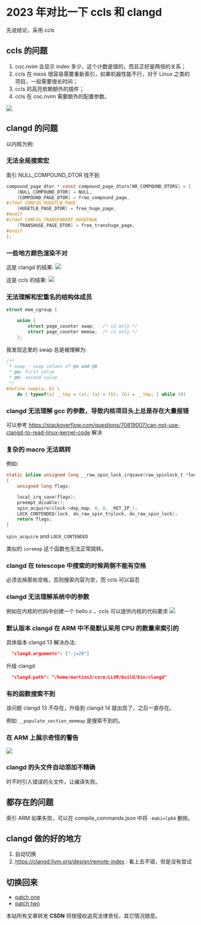# 2023 年对比一下 ccls 和 clangd

先说结论，采用 ccls


## ccls 的问题
1. coc.nvim 会显示 index 多少，这个计数是错的，而且正好是两倍的关系；
2. ccls 在 nixos 很容易需要重新索引，如果机器性能不行，对于 Linux 之类的项目，一般需要很长时间；
3. ccls 的高亮依赖额外的插件；
4. ccls 在 coc.nvim 需要额外的配置参数。

![](https://user-images.githubusercontent.com/16731244/215423644-d462a7c8-f691-4137-aac4-875d449608ee.png)

## clangd 的问题
以内核为例:

### 无法全局搜索宏
索引 NULL_COMPOUND_DTOR 找不到
```c
compound_page_dtor * const compound_page_dtors[NR_COMPOUND_DTORS] = {
	[NULL_COMPOUND_DTOR] = NULL,
	[COMPOUND_PAGE_DTOR] = free_compound_page,
#ifdef CONFIG_HUGETLB_PAGE
	[HUGETLB_PAGE_DTOR] = free_huge_page,
#endif
#ifdef CONFIG_TRANSPARENT_HUGEPAGE
	[TRANSHUGE_PAGE_DTOR] = free_transhuge_page,
#endif
};
```

### 一些地方颜色渲染不对
这是 clangd 的结果:
![](https://user-images.githubusercontent.com/16731244/199185065-4f18db07-e8bb-4bc2-b3e1-316fe9edcba1.png)

这是 ccls 的结果:
![](https://user-images.githubusercontent.com/16731244/219828512-db2bbf9d-3e74-42cb-b7aa-b58a62f331d7.png)

### 无法理解和宏重名的结构体成员

```c
struct mem_cgroup {

	union {
		struct page_counter swap;	/* v2 only */
		struct page_counter memsw;	/* v1 only */
	};
```
我发现这里的 swap 总是被理解为:
```c
/**
 * swap - swap values of @a and @b
 * @a: first value
 * @b: second value
 */
#define swap(a, b) \
	do { typeof(a) __tmp = (a); (a) = (b); (b) = __tmp; } while (0)
```
### clangd 无法理解 gcc 的参数，导致内核项目头上总是存在大量报错
可以参考 https://stackoverflow.com/questions/70819007/can-not-use-clangd-to-read-linux-kernel-code 解决

### 复杂的 macro 无法跳转
例如:
```c
static inline unsigned long __raw_spin_lock_irqsave(raw_spinlock_t *lock)
{
	unsigned long flags;

	local_irq_save(flags);
	preempt_disable();
	spin_acquire(&lock->dep_map, 0, 0, _RET_IP_);
	LOCK_CONTENDED(lock, do_raw_spin_trylock, do_raw_spin_lock);
	return flags;
}
```
`spin_acquire` and `LOCK_CONTENDED`

类似的 `ioremap` 这个函数也无法正常跳转。

### clangd 在 telescope 中搜索的时候两侧不能有空格

必须去掉那些空格，否则搜索内容为空，而 ccls 可以容忍

### clangd 无法理解系统中的参数
例如在内核的代码中创建一个 hello.c ，ccls 可以提供内核的代码要求
![](https://user-images.githubusercontent.com/16731244/215423433-cc4295a9-fbe3-431e-ac8f-119a8fd28d46.png)

### 默认版本 clangd 在 ARM 中不是默认采用 CPU 的数量来索引的
具体版本 clangd 13
解决办法:
```json
  "clangd.arguments": ["-j=20"]
```
升级 clangd
```json
  "clangd.path": "/home/martins3/core/LLVM/build/bin/clangd"
```

### 有的函数搜索不到
该问题 clangd 13 不存在，升级到 clangd 14 就出现了，之后一直存在。

例如 `__populate_section_memmap` 是搜索不到的。

### 在 ARM 上展示奇怪的警告
![](https://user-images.githubusercontent.com/16731244/198576471-d35773af-0ef8-4528-8fb6-59fb5bfd2dd5.png)

### clangd 的头文件自动添加不精确
时不时引入错误的头文件，让编译失败。

## 都存在的问题
索引 ARM 如果失败，可以在 compile_commands.json 中将 `-mabi=lp64` 删除。

## clangd 做的好的地方
1. 自动切换
2. https://clangd.llvm.org/design/remote-index : 看上去不错，但是没有尝试

## 切换回来
- [patch one](https://github.com/Martins3/My-Linux-Config/commit/54e4d9ab33bf82890726c95df2226bc9f97f9bac)
- [patch two](https://github.com/Martins3/My-Linux-Config/pull/114/commits/e8ce43aedb369854ab9f6652d141bf7b8455bf16)

<script src="https://giscus.app/client.js"
        data-repo="Martins3/My-Linux-Config"
        data-repo-id="MDEwOlJlcG9zaXRvcnkyMTUwMDkyMDU="
        data-category="General"
        data-category-id="MDE4OkRpc2N1c3Npb25DYXRlZ29yeTMyODc0NjA5"
        data-mapping="pathname"
        data-reactions-enabled="1"
        data-emit-metadata="0"
        data-input-position="bottom"
        data-theme="light"
        data-lang="en"
        crossorigin="anonymous"
        async>
</script>

本站所有文章转发 **CSDN** 将按侵权追究法律责任，其它情况随意。
